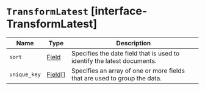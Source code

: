 # `TransformLatest` [interface-TransformLatest]

| Name | Type | Description |
| - | - | - |
| `sort` | [Field](./Field.md) | Specifies the date field that is used to identify the latest documents. |
| `unique_key` | [Field](./Field.md)[] | Specifies an array of one or more fields that are used to group the data. |
